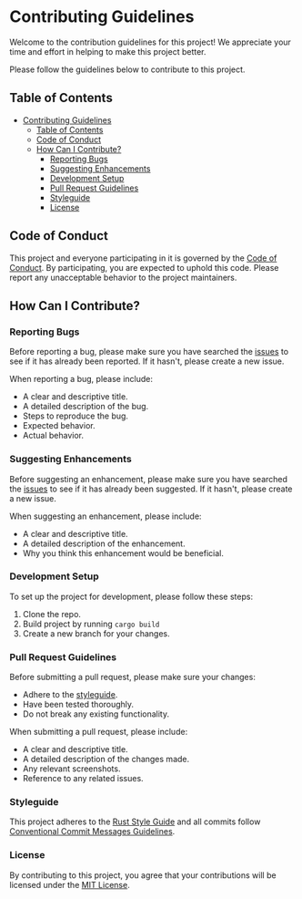# Contributing Guidelines

Welcome to the contribution guidelines for this project! We appreciate your time and effort in helping to make this project better.

Please follow the guidelines below to contribute to this project.

## Table of Contents

- [Contributing Guidelines](#contributing-guidelines)
  - [Table of Contents](#table-of-contents)
  - [Code of Conduct](#code-of-conduct)
  - [How Can I Contribute?](#how-can-i-contribute)
    - [Reporting Bugs](#reporting-bugs)
    - [Suggesting Enhancements](#suggesting-enhancements)
    - [Development Setup](#development-setup)
    - [Pull Request Guidelines](#pull-request-guidelines)
    - [Styleguide](#styleguide)
    - [License](#license)

## Code of Conduct

This project and everyone participating in it is governed by the [Code of Conduct](https://docs.github.com/en/site-policy/github-terms/github-event-code-of-conduct). By participating, you are expected to uphold this code. Please report any unacceptable behavior to the project maintainers.

## How Can I Contribute?

### Reporting Bugs

Before reporting a bug, please make sure you have searched the [issues](https://github.com/KGuz/pt/issues) to see if it has already been reported. If it hasn't, please create a new issue.

When reporting a bug, please include:

-   A clear and descriptive title.
-   A detailed description of the bug.
-   Steps to reproduce the bug.
-   Expected behavior.
-   Actual behavior.

### Suggesting Enhancements

Before suggesting an enhancement, please make sure you have searched the [issues](https://github.com/KGuz/pt/issues) to see if it has already been suggested. If it hasn't, please create a new issue.

When suggesting an enhancement, please include:

-   A clear and descriptive title.
-   A detailed description of the enhancement.
-   Why you think this enhancement would be beneficial.

### Development Setup

To set up the project for development, please follow these steps:

1.  Clone the repo.
2.  Build project by running `cargo build`
3.  Create a new branch for your changes.

### Pull Request Guidelines

Before submitting a pull request, please make sure your changes:

-   Adhere to the [styleguide](#styleguide).
-   Have been tested thoroughly.
-   Do not break any existing functionality.

When submitting a pull request, please include:

-   A clear and descriptive title.
-   A detailed description of the changes made.
-   Any relevant screenshots.
-   Reference to any related issues.

### Styleguide

This project adheres to the [Rust Style Guide](https://github.com/rust-lang/style-team/blob/master/guide/guide.md) and all commits follow [Conventional Commit Messages Guidelines](https://gist.github.com/qoomon/5dfcdf8eec66a051ecd85625518cfd13).

### License

By contributing to this project, you agree that your contributions will be licensed under the [MIT License](https://github.com/KGuz/pt/blob/main/License.md).

